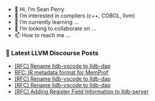 - 👋 Hi, I’m Sean Perry
- 👀 I’m interested in compilers (c++, COBOL, llvm)
- 🌱 I’m currently learning ...
- 💞️ I’m looking to collaborate on ...
- 📫 How to reach me ...

<!---
s66perry/s66perry is a ✨ special ✨ repository because its `README.md` (this file) appears on your GitHub profile.
You can click the Preview link to take a look at your changes.
--->
### 📕 Latest LLVM Discourse Posts

<!-- DISCOURSE-LLVM:START -->
- [[RFC] Rename lldb-vscode to lldb-dap](https://discourse.llvm.org/t/rfc-rename-lldb-vscode-to-lldb-dap/74075#post_15)
- [RFC: IR metadata format for MemProf](https://discourse.llvm.org/t/rfc-ir-metadata-format-for-memprof/59165#post_20)
- [[RFC] Rename lldb-vscode to lldb-dap](https://discourse.llvm.org/t/rfc-rename-lldb-vscode-to-lldb-dap/74075#post_14)
- [[RFC] Rename lldb-vscode to lldb-dap](https://discourse.llvm.org/t/rfc-rename-lldb-vscode-to-lldb-dap/74075#post_13)
- [[RFC] Adding Register Field Information to lldb-server](https://discourse.llvm.org/t/rfc-adding-register-field-information-to-lldb-server/74143#post_3)
<!-- DISCOURSE-LLVM:END -->
